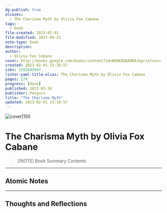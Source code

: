 ```yaml
---
dg-publish: true
aliases:
  - The Charisma Myth by Olivia Fox Cabane
tags:
  - book
file-created: 2023-02-01
file-modified: 2023-09-21
note-type: book 
description: 
author:
  - Olivia Fox Cabane
cover: http://books.google.com/books/content?id=WEOKDQAAQBAJ&printsec=frontcover&img=1&zoom=1&source=gbs_api
created: 2023-02-01 23:18:57
isbn: 1591845947 
linter-yaml-title-alias: The Charisma Myth by Olivia Fox Cabane
pages: 274
progress: [done]
published: 2013-03-26
publisher: Penguin
title: "The Charisma Myth"
updated: 2023-02-01 23:18:57
---
```


![cover|150](http://books.google.com/books/content?id=WEOKDQAAQBAJ&printsec=frontcover&img=1&zoom=1&source=gbs_api)

# The Charisma Myth by Olivia Fox Cabane

> [!NOTE] Book Summary
> Contents

---

## Atomic Notes

---

## Thoughts and Reflections
